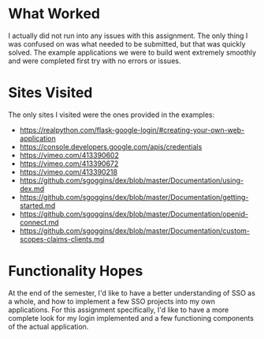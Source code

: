 # What Worked

I actually did not run into any issues with this assignment. The only thing I was confused on was what needed to be submitted, but that was quickly solved. The example applications we were to build went extremely smoothly and were completed first try with no errors or issues. 

# Sites Visited

The only sites I visited were the ones provided in the examples:
* https://realpython.com/flask-google-login/#creating-your-own-web-application
* https://console.developers.google.com/apis/credentials
* https://vimeo.com/413390602
* https://vimeo.com/413390672
* https://vimeo.com/413390218
* https://github.com/sgoggins/dex/blob/master/Documentation/using-dex.md
* https://github.com/sgoggins/dex/blob/master/Documentation/getting-started.md
* https://github.com/sgoggins/dex/blob/master/Documentation/openid-connect.md
* https://github.com/sgoggins/dex/blob/master/Documentation/custom-scopes-claims-clients.md

# Functionality Hopes

At the end of the semester, I'd like to have a better understanding of SSO as a whole, and how to implement a few SSO projects into my own applications. For this assignment specifically, I'd like to have a more complete look for my login implemented and a few functioning components of the actual application.
